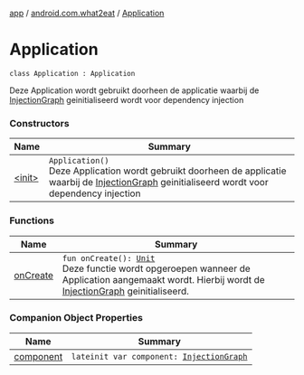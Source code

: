 [app](../../index.md) / [android.com.what2eat](../index.md) / [Application](./index.md)

# Application

`class Application : Application`

Deze Application wordt gebruikt doorheen de applicatie waarbij de [InjectionGraph](../../android.com.what2eat.injection/-injection-graph/index.md) geinitialiseerd wordt
voor dependency injection

### Constructors

| Name | Summary |
|---|---|
| [&lt;init&gt;](-init-.md) | `Application()`<br>Deze Application wordt gebruikt doorheen de applicatie waarbij de [InjectionGraph](../../android.com.what2eat.injection/-injection-graph/index.md) geinitialiseerd wordt voor dependency injection |

### Functions

| Name | Summary |
|---|---|
| [onCreate](on-create.md) | `fun onCreate(): `[`Unit`](https://kotlinlang.org/api/latest/jvm/stdlib/kotlin/-unit/index.html)<br>Deze functie wordt opgeroepen wanneer de Application aangemaakt wordt. Hierbij wordt de [InjectionGraph](../../android.com.what2eat.injection/-injection-graph/index.md) geinitialiseerd. |

### Companion Object Properties

| Name | Summary |
|---|---|
| [component](component.md) | `lateinit var component: `[`InjectionGraph`](../../android.com.what2eat.injection/-injection-graph/index.md) |
